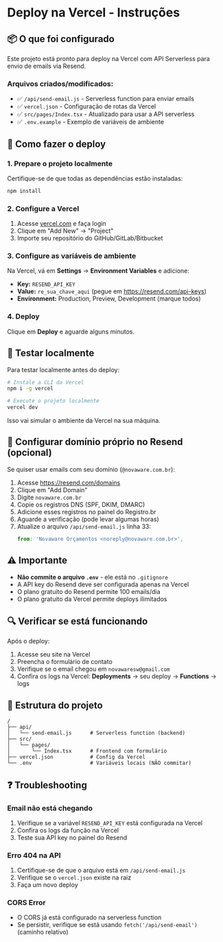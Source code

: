 # Deploy na Vercel - Instruções

## 📦 O que foi configurado

Este projeto está pronto para deploy na Vercel com API Serverless para envio de emails via Resend.

### Arquivos criados/modificados:
- ✅ `/api/send-email.js` - Serverless function para enviar emails
- ✅ `vercel.json` - Configuração de rotas da Vercel
- ✅ `src/pages/Index.tsx` - Atualizado para usar a API serverless
- ✅ `.env.example` - Exemplo de variáveis de ambiente

## 🚀 Como fazer o deploy

### 1. Prepare o projeto localmente

Certifique-se de que todas as dependências estão instaladas:
```bash
npm install
```

### 2. Configure a Vercel

1. Acesse [vercel.com](https://vercel.com) e faça login
2. Clique em "Add New" → "Project"
3. Importe seu repositório do GitHub/GitLab/Bitbucket

### 3. Configure as variáveis de ambiente

Na Vercel, vá em **Settings** → **Environment Variables** e adicione:

- **Key:** `RESEND_API_KEY`
- **Value:** `re_sua_chave_aqui` (pegue em https://resend.com/api-keys)
- **Environment:** Production, Preview, Development (marque todos)

### 4. Deploy

Clique em **Deploy** e aguarde alguns minutos.

## 🧪 Testar localmente

Para testar localmente antes do deploy:

```bash
# Instale a CLI da Vercel
npm i -g vercel

# Execute o projeto localmente
vercel dev
```

Isso vai simular o ambiente da Vercel na sua máquina.

## 📧 Configurar domínio próprio no Resend (opcional)

Se quiser usar emails com seu domínio (`@novaware.com.br`):

1. Acesse https://resend.com/domains
2. Clique em "Add Domain"
3. Digite `novaware.com.br`
4. Copie os registros DNS (SPF, DKIM, DMARC)
5. Adicione esses registros no painel do Registro.br
6. Aguarde a verificação (pode levar algumas horas)
7. Atualize o arquivo `/api/send-email.js` linha 33:
   ```javascript
   from: 'Novaware Orçamentos <noreply@novaware.com.br>',
   ```

## ⚠️ Importante

- **Não commite o arquivo `.env`** - ele está no `.gitignore`
- A API key do Resend deve ser configurada apenas na Vercel
- O plano gratuito do Resend permite 100 emails/dia
- O plano gratuito da Vercel permite deploys ilimitados

## 🔍 Verificar se está funcionando

Após o deploy:
1. Acesse seu site na Vercel
2. Preencha o formulário de contato
3. Verifique se o email chegou em `novawaresw@gmail.com`
4. Confira os logs na Vercel: **Deployments** → seu deploy → **Functions** → logs

## 📝 Estrutura do projeto

```
/
├── api/
│   └── send-email.js      # Serverless function (backend)
├── src/
│   └── pages/
│       └── Index.tsx      # Frontend com formulário
├── vercel.json            # Config da Vercel
└── .env                   # Variáveis locais (NÃO commitar)
```

## ❓ Troubleshooting

### Email não está chegando
1. Verifique se a variável `RESEND_API_KEY` está configurada na Vercel
2. Confira os logs da função na Vercel
3. Teste sua API key no painel do Resend

### Erro 404 na API
1. Certifique-se de que o arquivo está em `/api/send-email.js`
2. Verifique se o `vercel.json` existe na raiz
3. Faça um novo deploy

### CORS Error
- O CORS já está configurado na serverless function
- Se persistir, verifique se está usando `fetch('/api/send-email')` (caminho relativo)

